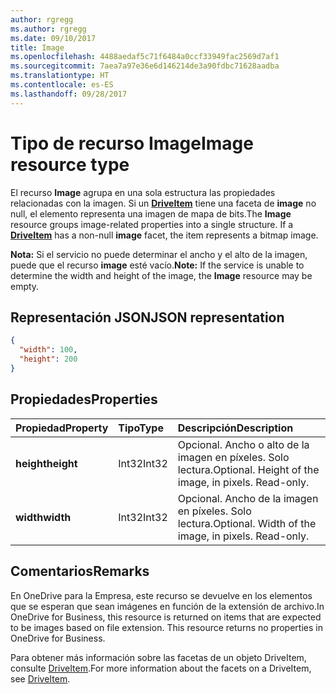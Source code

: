 ```yaml
---
author: rgregg
ms.author: rgregg
ms.date: 09/10/2017
title: Image
ms.openlocfilehash: 4488aedaf5c71f6484a0ccf33949fac2569d7af1
ms.sourcegitcommit: 7aea7a97e36e6d146214de3a90fdbc71628aadba
ms.translationtype: HT
ms.contentlocale: es-ES
ms.lasthandoff: 09/28/2017
---
```

# <a name="image-resource-type"></a><span data-ttu-id="4a519-102">Tipo de recurso Image</span><span class="sxs-lookup"><span data-stu-id="4a519-102">Image resource type</span></span>

<span data-ttu-id="4a519-p101">El recurso **Image** agrupa en una sola estructura las propiedades relacionadas con la imagen. Si un [**DriveItem**](driveitem.md) tiene una faceta de **image** no null, el elemento representa una imagen de mapa de bits.</span><span class="sxs-lookup"><span data-stu-id="4a519-p101">The **Image** resource groups image-related properties into a single structure. If a [**DriveItem**](driveitem.md) has a non-null **image** facet, the item represents a bitmap image.</span></span>

<span data-ttu-id="4a519-105">**Nota:** Si el servicio no puede determinar el ancho y el alto de la imagen, puede que el recurso **image** esté vacío.</span><span class="sxs-lookup"><span data-stu-id="4a519-105">**Note:** If the service is unable to determine the width and height of the image, the **Image** resource may be empty.</span></span>

## <a name="json-representation"></a><span data-ttu-id="4a519-106">Representación JSON</span><span class="sxs-lookup"><span data-stu-id="4a519-106">JSON representation</span></span>

<!-- { "blockType": "resource", "@odata.type": "microsoft.graph.image" } -->
```json
{
  "width": 100,
  "height": 200
}
```

## <a name="properties"></a><span data-ttu-id="4a519-107">Propiedades</span><span class="sxs-lookup"><span data-stu-id="4a519-107">Properties</span></span>

| <span data-ttu-id="4a519-108">Propiedad</span><span class="sxs-lookup"><span data-stu-id="4a519-108">Property</span></span>   | <span data-ttu-id="4a519-109">Tipo</span><span class="sxs-lookup"><span data-stu-id="4a519-109">Type</span></span>  | <span data-ttu-id="4a519-110">Descripción</span><span class="sxs-lookup"><span data-stu-id="4a519-110">Description</span></span>                                |
|:-----------|:------|:-------------------------------------------|
| <span data-ttu-id="4a519-111">**height**</span><span class="sxs-lookup"><span data-stu-id="4a519-111">**height**</span></span> | <span data-ttu-id="4a519-112">Int32</span><span class="sxs-lookup"><span data-stu-id="4a519-112">Int32</span></span> | <span data-ttu-id="4a519-p102">Opcional. Ancho o alto de la imagen en píxeles. Solo lectura.</span><span class="sxs-lookup"><span data-stu-id="4a519-p102">Optional. Height of the image, in pixels. Read-only.</span></span> |
| <span data-ttu-id="4a519-116">**width**</span><span class="sxs-lookup"><span data-stu-id="4a519-116">**width**</span></span>  | <span data-ttu-id="4a519-117">Int32</span><span class="sxs-lookup"><span data-stu-id="4a519-117">Int32</span></span> | <span data-ttu-id="4a519-p103">Opcional. Ancho de la imagen en píxeles. Solo lectura.</span><span class="sxs-lookup"><span data-stu-id="4a519-p103">Optional. Width of the image, in pixels. Read-only.</span></span>  |

## <a name="remarks"></a><span data-ttu-id="4a519-121">Comentarios</span><span class="sxs-lookup"><span data-stu-id="4a519-121">Remarks</span></span>

<span data-ttu-id="4a519-122">En OneDrive para la Empresa, este recurso se devuelve en los elementos que se esperan que sean imágenes en función de la extensión de archivo.</span><span class="sxs-lookup"><span data-stu-id="4a519-122">In OneDrive for Business, this resource is returned on items that are expected to be images based on file extension. This resource returns no properties in OneDrive for Business.</span></span>

<span data-ttu-id="4a519-123">Para obtener más información sobre las facetas de un objeto DriveItem, consulte [DriveItem](driveitem.md).</span><span class="sxs-lookup"><span data-stu-id="4a519-123">For more information about the facets on a DriveItem, see [DriveItem](driveitem.md).</span></span>


<!-- {
  "type": "#page.annotation",
  "description": "The image facet describes properties of an image like width and height",
  "keywords": "image,width,height,item,facet",
  "section": "documentation",
  "tocPath": "Facets/Image"
} -->
